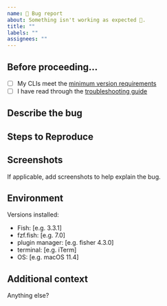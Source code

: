 ```yaml
---
name: 🐛 Bug report
about: Something isn't working as expected 🤔.
title: ""
labels: ""
assignees: ""
---
```


## Before proceeding...

- [ ] My CLIs meet the [minimum version requirements](https://github.com/PatrickF1/fzf.fish#installation)
- [ ] I have read through the [troubleshooting guide](https://github.com/PatrickF1/fzf.fish/wiki/Troubleshooting)

## Describe the bug

## Steps to Reproduce

## Screenshots

If applicable, add screenshots to help explain the bug.

## Environment

Versions installed:

- Fish: [e.g. 3.3.1]
- fzf.fish: [e.g. 7.0]
- plugin manager: [e.g. fisher 4.3.0]
- terminal: [e.g. iTerm]
- OS: [e.g. macOS 11.4]

## Additional context

Anything else?
